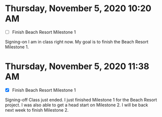 # Thursday, November 5, 2020 10:20 AM
- [ ] Finish Beach Resort Milestone 1

Signing-on I am in class right now. My goal is to finish the Beach Resort Milestone 1.

# Thursday, November 5, 2020 11:38 AM
- [X] Finish Beach Resort Milestone 1

Signing-off Class just ended. I just finished Milestone 1 for the Beach Resort project. I was also able to get a head start on Milestone 2. I will be back next week to finish Milestone 2.